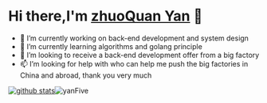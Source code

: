 # Hi there,I'm [zhuoQuan Yan](https://blog.youis.top) 👋  
- 👀  I’m currently working on back-end development and system design
- 🌱  I’m currently learning algorithms and golang principle
- 💞️  I’m looking to receive a back-end development offer from a big factory
- 📫  I’m looking for help with who can help me push the big factories in China and abroad, thank you very much

[![github stats](https://github-readme-stats.vercel.app/api?username=zhuoquany&show_icons=true)](https://github.com/anuraghazra/github-readme-stats)![yanFive](https://github-readme-stats.vercel.app/api/top-langs/?username=zhuoquany&layout=compact&hide_border=true&langs_count=10)
